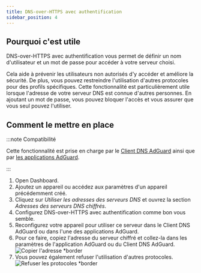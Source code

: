 ```yaml
---
title: DNS-over-HTTPS avec authentification
sidebar_position: 4
---
```


## Pourquoi c'est utile

DNS-over-HTTPS avec authentification vous permet de définir un nom d'utilisateur et un mot de passe pour accéder à votre serveur choisi.

Cela aide à prévenir les utilisateurs non autorisés d'y accéder et améliore la sécurité. De plus, vous pouvez restreindre l'utilisation d'autres protocoles pour des profils spécifiques. Cette fonctionnalité est particulièrement utile lorsque l'adresse de votre serveur DNS est connue d'autres personnes. En ajoutant un mot de passe, vous pouvez bloquer l'accès et vous assurer que vous seul pouvez l'utiliser.

## Comment le mettre en place

:::note Compatibilité

Cette fonctionnalité est prise en charge par le [Client DNS AdGuard](/dns-client/overview.md) ainsi que par [les applications AdGuard](https://adguard.com/welcome.html).

:::

1. Open Dashboard.
2. Ajoutez un appareil ou accédez aux paramètres d'un appareil précédemment créé.
3. Cliquez sur _Utiliser les adresses des serveurs DNS_ et ouvrez la section _Adresses des serveurs DNS chiffrés_.
4. Configurez DNS-over-HTTPS avec authentification comme bon vous semble.
5. Reconfigurez votre appareil pour utiliser ce serveur dans le Client DNS AdGuard ou dans l'une des applications AdGuard.
6. Pour ce faire, copiez l'adresse du serveur chiffré et collez-la dans les paramètres de l'application AdGuard ou du Client DNS AdGuard.
    ![Copier l'adresse \*border](https://cdn.adtidy.org/content/kb/dns/private/new_dns/connect/doh_step6.png)
7. Vous pouvez également refuser l'utilisation d'autres protocoles.
    ![Refuser les protocoles \*border](https://cdn.adtidy.org/content/kb/dns/private/new_dns/connect/deny_protocol.png)
